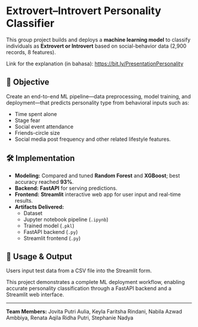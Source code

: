 # Extrovert–Introvert Personality Classifier

This group project builds and deploys a **machine learning model** to classify individuals as **Extrovert or Introvert** based on social-behavior data (2,900 records, 8 features).

Link for the explanation (in bahasa): https://bit.ly/PresentationPersonality 
## 🎯 Objective
Create an end-to-end ML pipeline—data preprocessing, model training, and deployment—that predicts personality type from behavioral inputs such as:
- Time spent alone
- Stage fear
- Social event attendance
- Friends-circle size
- Social media post frequency
and other related lifestyle features.

## 🛠 Implementation
- **Modeling:** Compared and tuned **Random Forest** and **XGBoost**; best accuracy reached **93%**.
- **Backend:** **FastAPI** for serving predictions.
- **Frontend:** **Streamlit** interactive web app for user input and real-time results.
- **Artifacts Delivered:** 
  - Dataset  
  - Jupyter notebook pipeline (`.ipynb`)  
  - Trained model (`.pkl`)  
  - FastAPI backend (`.py`)  
  - Streamlit frontend (`.py`)

## 🚀 Usage & Output
Users input test data from a CSV file into the Streamlit form.  

This project demonstrates a complete ML deployment workflow, enabling accurate personality classification through a FastAPI backend and a Streamlit web interface.

---

**Team Members:** Jovita Putri Aulia, Keyla Faritsha Rindani, Nabila Azwad Ambbiya, Renata Aqila Ridha Putri, Stephanie Nadya
